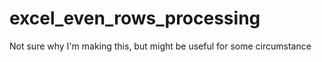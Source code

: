 # excel_even_rows_processing
Not sure why I'm making this, but might be useful for some circumstance
